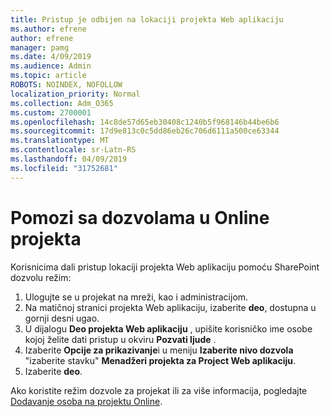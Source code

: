 ```yaml
---
title: Pristup je odbijen na lokaciji projekta Web aplikaciju
ms.author: efrene
author: efrene
manager: pamg
ms.date: 4/09/2019
ms.audience: Admin
ms.topic: article
ROBOTS: NOINDEX, NOFOLLOW
localization_priority: Normal
ms.collection: Adm_O365
ms.custom: 2700001
ms.openlocfilehash: 14c8de57d65eb30408c1240b5f968146b44be6b6
ms.sourcegitcommit: 17d9e813c0c5dd86eb26c706d6111a500ce63344
ms.translationtype: MT
ms.contentlocale: sr-Latn-RS
ms.lasthandoff: 04/09/2019
ms.locfileid: "31752681"
---
```

# <a name="help-with-permissions-in-project-online"></a>Pomozi sa dozvolama u Online projekta

Korisnicima dali pristup lokaciji projekta Web aplikaciju pomoću SharePoint dozvolu režim:

1. Ulogujte se u projekat na mreži, kao i administracijom.
2. Na matičnoj stranici projekta Web aplikaciju, izaberite **deo**, dostupna u gornji desni ugao.
3. U dijalogu **Deo projekta Web aplikaciju** , upišite korisničko ime osobe kojoj želite dati pristup u okviru **Pozvati ljude** .
4. Izaberite **Opcije za prikazivanje**i u meniju **Izaberite nivo dozvola** "izaberite stavku" **Menadžeri projekta za Project Web aplikaciju**.
5. Izaberite **deo**.

Ako koristite režim dozvole za projekat ili za više informacija, pogledajte [Dodavanje osoba na projektu Online](https://docs.microsoft.com/projectonline/step-2-add-people-to-project-online).


  

